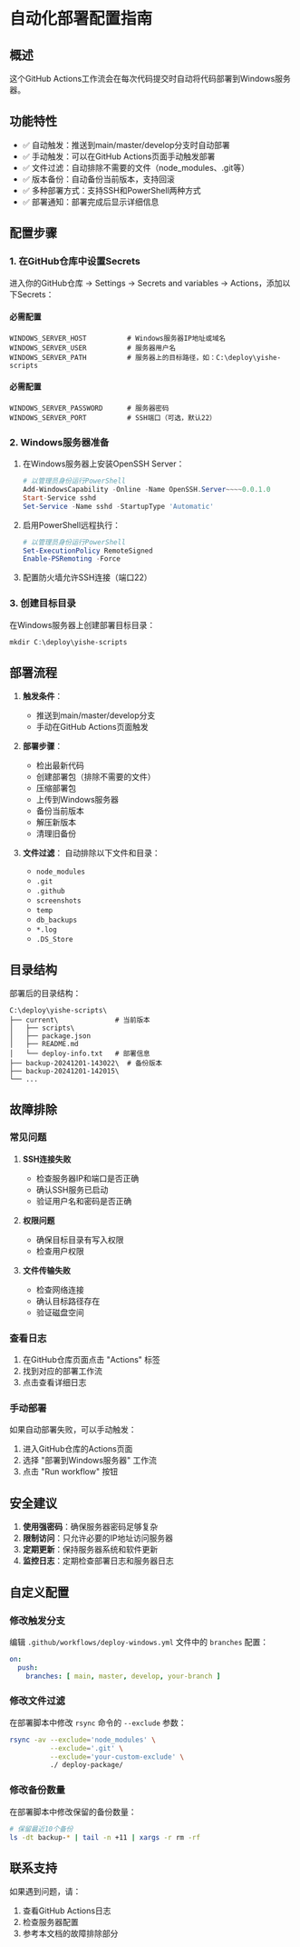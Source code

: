 # 自动化部署配置指南

## 概述

这个GitHub Actions工作流会在每次代码提交时自动将代码部署到Windows服务器。

## 功能特性

- ✅ 自动触发：推送到main/master/develop分支时自动部署
- ✅ 手动触发：可以在GitHub Actions页面手动触发部署
- ✅ 文件过滤：自动排除不需要的文件（node_modules、.git等）
- ✅ 版本备份：自动备份当前版本，支持回滚
- ✅ 多种部署方式：支持SSH和PowerShell两种方式
- ✅ 部署通知：部署完成后显示详细信息

## 配置步骤

### 1. 在GitHub仓库中设置Secrets

进入你的GitHub仓库 → Settings → Secrets and variables → Actions，添加以下Secrets：

#### 必需配置
```
WINDOWS_SERVER_HOST          # Windows服务器IP地址或域名
WINDOWS_SERVER_USER          # 服务器用户名
WINDOWS_SERVER_PATH          # 服务器上的目标路径，如：C:\deploy\yishe-scripts
```

#### 必需配置
```
WINDOWS_SERVER_PASSWORD      # 服务器密码
WINDOWS_SERVER_PORT          # SSH端口（可选，默认22）
```

### 2. Windows服务器准备

1. 在Windows服务器上安装OpenSSH Server：
   ```powershell
   # 以管理员身份运行PowerShell
   Add-WindowsCapability -Online -Name OpenSSH.Server~~~~0.0.1.0
   Start-Service sshd
   Set-Service -Name sshd -StartupType 'Automatic'
   ```

2. 启用PowerShell远程执行：
   ```powershell
   # 以管理员身份运行PowerShell
   Set-ExecutionPolicy RemoteSigned
   Enable-PSRemoting -Force
   ```

3. 配置防火墙允许SSH连接（端口22）

### 3. 创建目标目录

在Windows服务器上创建部署目标目录：
```powershell
mkdir C:\deploy\yishe-scripts
```

## 部署流程

1. **触发条件**：
   - 推送到main/master/develop分支
   - 手动在GitHub Actions页面触发

2. **部署步骤**：
   - 检出最新代码
   - 创建部署包（排除不需要的文件）
   - 压缩部署包
   - 上传到Windows服务器
   - 备份当前版本
   - 解压新版本
   - 清理旧备份

3. **文件过滤**：
   自动排除以下文件和目录：
   - `node_modules`
   - `.git`
   - `.github`
   - `screenshots`
   - `temp`
   - `db_backups`
   - `*.log`
   - `.DS_Store`

## 目录结构

部署后的目录结构：
```
C:\deploy\yishe-scripts\
├── current\              # 当前版本
│   ├── scripts\
│   ├── package.json
│   ├── README.md
│   └── deploy-info.txt   # 部署信息
├── backup-20241201-143022\  # 备份版本
├── backup-20241201-142015\
└── ...
```

## 故障排除

### 常见问题

1. **SSH连接失败**
   - 检查服务器IP和端口是否正确
   - 确认SSH服务已启动
   - 验证用户名和密码是否正确

2. **权限问题**
   - 确保目标目录有写入权限
   - 检查用户权限

3. **文件传输失败**
   - 检查网络连接
   - 确认目标路径存在
   - 验证磁盘空间

### 查看日志

1. 在GitHub仓库页面点击 "Actions" 标签
2. 找到对应的部署工作流
3. 点击查看详细日志

### 手动部署

如果自动部署失败，可以手动触发：
1. 进入GitHub仓库的Actions页面
2. 选择 "部署到Windows服务器" 工作流
3. 点击 "Run workflow" 按钮

## 安全建议

1. **使用强密码**：确保服务器密码足够复杂
2. **限制访问**：只允许必要的IP地址访问服务器
3. **定期更新**：保持服务器系统和软件更新
4. **监控日志**：定期检查部署日志和服务器日志

## 自定义配置

### 修改触发分支

编辑 `.github/workflows/deploy-windows.yml` 文件中的 `branches` 配置：
```yaml
on:
  push:
    branches: [ main, master, develop, your-branch ]
```

### 修改文件过滤

在部署脚本中修改 `rsync` 命令的 `--exclude` 参数：
```bash
rsync -av --exclude='node_modules' \
          --exclude='.git' \
          --exclude='your-custom-exclude' \
          ./ deploy-package/
```

### 修改备份数量

在部署脚本中修改保留的备份数量：
```bash
# 保留最近10个备份
ls -dt backup-* | tail -n +11 | xargs -r rm -rf
```

## 联系支持

如果遇到问题，请：
1. 查看GitHub Actions日志
2. 检查服务器配置
3. 参考本文档的故障排除部分 